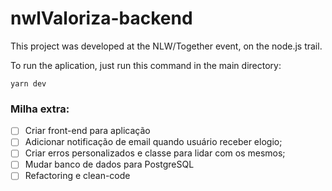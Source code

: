 # nwlValoriza-backend
This project was developed at the NLW/Together event, on the node.js trail. 

To run the aplication, just run this command in the main directory:

``` yarn dev ```



### Milha extra:

- [ ] Criar front-end para aplicação
- [ ] Adicionar notificação de email quando usuário receber elogio;
- [ ] Criar erros personalizados e classe para lidar com os mesmos;
- [ ] Mudar banco de dados para PostgreSQL
- [ ] Refactoring e clean-code

